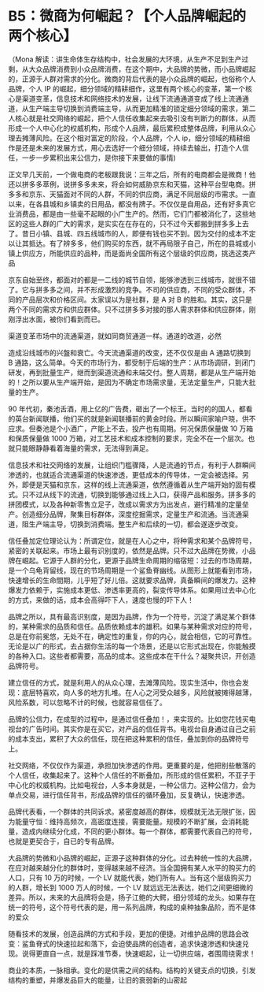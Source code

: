 # B5：微商为何崛起？【个人品牌崛起的两个核心】

（Mona 解读：讲生命体生存结构中，社会发展的大环境，从生产不足到生产过剩，从大众品牌消费到小众品牌消费，在这个期中，大品牌的势微，而小品牌崛起的，正源于人群对需求的分化。微商的背后代表的是小众品牌的崛起，也俗称个人品牌，个人 IP 的崛起，细分领域的精耕细作，这里有两个核心的变革，第一个核心是渠道变革，信息技术和网络技术的发展，让线下流通通道变成了线上流通通道，从生产端主导切换到消费端主导，从而更加精准的锁定细分领域的需求，第二人核心就是社交网络的崛起，把个人信任收集起来去吸引没有判断力的群体，从而形成一个人中心化的权威机构，形成个人品牌，最后累积成整体品牌，利用从众心理去摊薄风险。在这个相对富定的阶段，个人品牌，个人 ip，细分领域的精耕细作是还是未来的发展方式，用心去选好一个细分领域，持续去输出，打造个人信任，一步一步累积出来公信力，是你接下来要做的事情)

正文早几天前，一个做电商的老板跟我说：三年之后，所有的电商都会是微商！他还以拼多多萃例，说拼多多未来，将会如何威胁京东和天猫，这种平台型电商。拼多多和京东、天猫面对不同的人群，不同的供应商，满足不同层级的市需求。一直以来，在各县城和乡镇卖的日用品，都没有牌子。不仅仅是自用品，还有好多真它业消费品，都是由一些毫不起眼的小广生产的。然而，它们门都被消化了，这些地区的这些人群的广大的需求，是实实在在存在的，只不过今天都搬到拼多多上去了。昔日小镇、县城、四五线城市的人，即便有钱也买不到。因为交付的成本不定以让其抵达。有了辨多多，他们购买的东西，就不再局限子自己，所在的县城或小镇上供应方，所能供应的品种，而是面尚全国所有这个层级的供应商，挑选这类产品

京东自始至终，都面对的都是一二线的城节自领，能够渗透到三线城市，就很不错了。它与拼多多之间，并不形成激烈的竞争。不司的供应商，不同的受众群体，不同的产品层次和价格区间。太家误以为是社群，是 A 对 B 的胜和。其实，这只是两个不同的需求方和供应群体。只不过拼多多对接的那人需求群体和供应群体，刚刚浮出水面，被你们看到而已。

渠道变革市场中的流通渠道，就如同商贸通道一样。通道的改道，必然

造成沿线城市的兴盤和衰亡。今天流通渠道的改变，还不仅仅是由 A 通路切换到 B 通路，这么简单。今天的市场行为，都受制于后端的生产：从市场调研，到闭门研发，再到批量生产，继而到渠道流通和未端交付。整人周期，都是从生产端开始的！之所以要从生产端开始，是因为不确定市场需求量，无法定量生产，只能大批量的生产。

90 年代初，秦池舌酒，用上亿的广告费，砸出了一个标王。当时的的国人，都看的英台新闻联播，他们买的就是新闻联播前的黄金时段。所以瞬间家喻户晓，供不应求。但奏池是个小酒广，产能上不去，投产也有周期。何况保质保量做 10 万箱和保质保量做 1000 万箱，对工艺技术和成本控制的要求，完全不在一个层次。也就只能眼静静看着海量的需求，无法得到满足。

信息技术和社交网络的发展，让组织门槛骤降，人是流通的节点，有利于人群瞬间渗透的，也就适合流通渠道的快速渗透，更低成本的传导体，一定会被选择。另外，即便是天猫和京东，这样的线上流通渠道，依然遵循着从生产端开始的固有模式。只不过从线下的流通，切换到能够通过线上入口，获得产品和服务。拼多多的拼团模式，以及各种新零售立足子，改成以需求方为出发点，避行精准的定量垒产。创造细分品牌，聚集目标群体，深度挖掘需求，定量生产和流通。当流通渠道，阻生产端主导，切换到消费端。整生产和后续的一切，都会遂逐步改变。

信任叠加定位理论认为：所谓定位，就是在人心之中，将种需求和某个品牌符号，紧密的关联起来。市场上最有识别度的，依然是品牌。只不过大品牌在势微，小品牌在崛起。它源于人群的分化，更源于品牌生命周期的缩宿短：过去的市场周期，是一个乌龟背留线，现在的节场周期是一个鲨鱼脊幽线。从图形上就能看到市场，快速增长的生命間期，儿乎短了好儿倍。这就要求品牌，真备瞬间的爆发力。这种爆发力依赖于，实施成本更低、渗透率更高的，裂变传导体系。如果用过去中心化的方式，来做的话，成本会高得吓下人，速度也慢的吓下人！

品牌之所以，具有最高识别度，是因为品牌，作为一个符号，沉淀了满足某个群体的，某种需求的品质和信任。品质依赖成本的雄积。如果与某种需求对应的符号，总是在你前冕悠，无处不在，确定性的重复，你的内心，就会相信，它的可靠性。无论是以广的形式，去占据你生活的每一个场景，还是以它形式出现在，你能触摸的各种入口。这些者都需要，高品的成本。这些成本在干什么？凝聚共识，开创造品牌符号。

建立信任的方式，就是利用人的从众心理，去滩薄风险。现实生活中，你也会发现：底层特喜欢，向人多的地方扎堆。在人心之河受众越多，风险就被摊得越薄，风险系数，可以忽略不计的时候，也就容易信任了。

品牌的公信力，在成型的过程中，是通过信任叠加！，来实现的。比如您花钱买电视台的广告时间。其实你是在买它，对产品的信任背书。电视台自身通过自己之前的成本支出，累积了大众的信任，现在把这种累积的信任，叠加到你的品牌符号上。

社交网络，不仅仅作为渠道，承担加快渗透的作用。更重要的是，他把别些散落的个人信任，收集起来了。这种个人信任的不断叠加，所形成的信任累积，不亚子于中心化的权威机构。比如电视台，人多本身就是，一种公信力。这种公信力，会为单点交易，进行信任背书，形成品牌的信任的循环叠加，反复确认，快速渗透。

品牌代表看，一个群体的共同诉求。紧密度越高的群体，规模就无法无限扩张，因为能量守恒：维持高频次，高密度连接，需要能量。规模的不断扩展，会消耗能量，造成内继续分化成，不同的更小群体。每一个群体，都需要代表自己的符号，也就是更契合于，自已的专有品牌。

大品牌的势微和小品牌的崛起，正源子这种群体的分化。过去种统一性的大品牌，在应对越来越分化的群体时，变得越来越不经济。当全国拥有某人水平的购买力的人口，只有 10 万的时候，一个 LV 就能代表，她们所有人。当有这个层级购买力的人群，增长到 1000 万人的时候，一个 LV 就远远无法表达，她们之间更细微的差异。所以，未来的大品牌将会是，扬子江鲍的大鳄，细分领域的龙头。如果存在统一的符号，这个符号代表的是，用一系列品牌，构成的桌种抽象品阶，而不是体的爱众

随看技术的发展，创造品牌的方式和手段，更加的便捷。对维护品牌的思路会改变：鲨鱼脊式的快速拉起和落下，会迫使品牌的创造者，追求快速渗透和快速兑现。说得更直自一点，就是踩准节奏，快速崛起，让一切供应端，者围周绕需求！

商业的本质，一脉相承。变化的是供需之间的结构。结构的关键支点的切换，引发结构的重塑，并爆发品巨大的能量，让旧的衰弱新的山密起